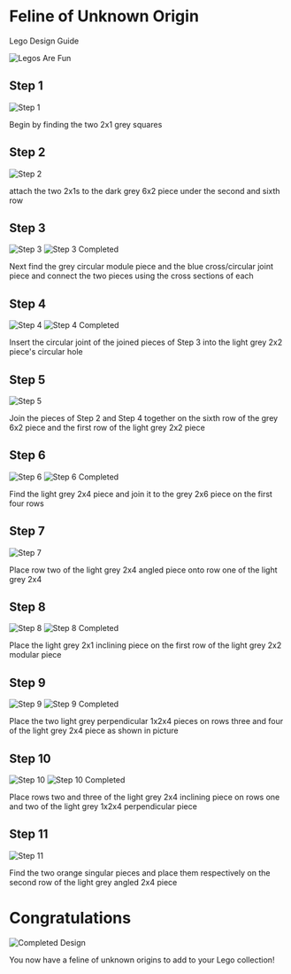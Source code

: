 # Feline of Unknown Origin

Lego Design Guide

![Legos Are Fun](https://github.com/Joe5565/e235/blob/master/Images/Step%2012%20Completed.png)

## Step 1

![Step 1](https://github.com/Joe5565/e235/blob/master/Images/Step%201.png)

Begin by finding the two 2x1 grey squares

## Step 2

![Step 2](https://github.com/Joe5565/e235/blob/master/Images/Step%202.png)

attach the two 2x1s to the dark grey 6x2 piece under the second and sixth row

## Step 3

![Step 3](https://github.com/Joe5565/e235/blob/master/Images/Step%203.png) ![Step 3 Completed](https://github.com/Joe5565/e235/blob/master/Images/Step%203%20Complete.png)

Next find the grey circular module piece and the blue cross/circular joint piece and connect the two pieces using the cross sections of each

## Step 4

![Step 4](https://github.com/Joe5565/e235/blob/master/Images/Step%204.png) ![Step 4 Completed](https://github.com/Joe5565/e235/blob/master/Images/Step%204%20Complete.png)

Insert the circular joint of the joined pieces of Step 3 into the light grey 2x2 piece's circular hole

## Step 5

![Step 5](https://github.com/Joe5565/e235/blob/master/Images/Step%205.png)

Join the pieces of Step 2 and Step 4 together on the sixth row of the grey 6x2 piece and the first row of the light grey 2x2 piece

## Step 6

![Step 6](https://github.com/Joe5565/e235/blob/master/Images/Step%206.png) ![Step 6 Completed](https://github.com/Joe5565/e235/blob/master/Images/Step%206%20Completed.png)

Find the light grey 2x4 piece and join it to the grey 2x6 piece on the first four rows

## Step 7

![Step 7](https://github.com/Joe5565/e235/blob/master/Images/Step%207.png)

Place row two of the light grey 2x4 angled piece onto row one of the light grey 2x4

## Step 8

![Step 8](https://github.com/Joe5565/e235/blob/master/Images/Step%208.png) ![Step 8 Completed](https://github.com/Joe5565/e235/blob/master/Images/Step%208%20Completed.png)

Place the light grey 2x1 inclining piece on the first row of the light grey 2x2 modular piece

## Step 9

![Step 9](https://github.com/Joe5565/e235/blob/master/Images/Step%209.png) ![Step 9 Completed](https://github.com/Joe5565/e235/blob/master/Images/Step%209%20Completed.png)

Place the two light grey perpendicular 1x2x4 pieces on rows three and four of the light grey 2x4 piece as shown in picture

## Step 10

![Step 10](https://github.com/Joe5565/e235/blob/master/Images/Step%2010.png) ![Step 10 Completed](https://github.com/Joe5565/e235/blob/master/Images/Step%2010%20Completed.png)

Place rows two and three of the light grey 2x4 inclining piece on rows one and two of the light grey 1x2x4 perpendicular piece

## Step 11

![Step 11](https://github.com/Joe5565/e235/blob/master/Images/Step%2011.png)

Find the two orange singular pieces and place them respectively on the second row of the light grey angled 2x4 piece 

# Congratulations

![Completed Design](https://github.com/Joe5565/e235/blob/master/Images/Step%2012%20Completed.png)

You now have a feline of unknown origins to add to your Lego collection!
